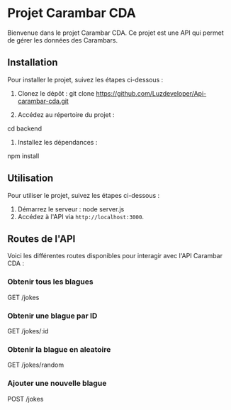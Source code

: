 # Projet Carambar CDA

Bienvenue dans le projet Carambar CDA. Ce projet est une API qui permet de gérer les données des Carambars.

## Installation

Pour installer le projet, suivez les étapes ci-dessous :

1. Clonez le dépôt :
  git clone <https://github.com/Luzdeveloper/Api-carambar-cda.git>

1. Accédez au répertoire du projet :

  cd backend

1. Installez les dépendances :

  npm install

## Utilisation

Pour utiliser le projet, suivez les étapes ci-dessous :

1. Démarrez le serveur :
  node server.js
2. Accédez à l'API via `http://localhost:3000`.

## Routes de l'API

Voici les différentes routes disponibles pour interagir avec l'API Carambar CDA :

### Obtenir tous les blagues

GET /jokes

### Obtenir une blague par ID

GET /jokes/:id

### Obtenir la blague en aleatoire

GET /jokes/random

### Ajouter une nouvelle blague

POST /jokes
